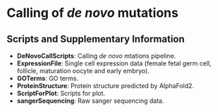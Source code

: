 # Calling of *de novo* mutations 
## Scripts and Supplementary Information
- **DeNovoCallScripts**: Calling *de novo* mtations pipeline.
- **ExpressionFile**: Single cell expression data (female fetal germ cell, follicle, maturation oocyte and early embryo).
- **GOTerms**: GO terms.
- **ProteinStructure**: Protein structure predicted by AlphaFold2.
- **ScriptForPlot**: Scripts for plot.
- **sangerSequencing**: Raw sanger sequencing data.
